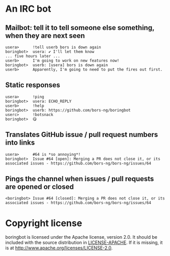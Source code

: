 # An IRC bot

## Mailbot: tell it to tell someone else something, when they are next seen

    usera>      !tell userb bors is down again
    boringbot>  usera: ✔ I'll let them know
    ... five hours later ...
    userb>      I'm going to work on new features now!
    boringbot>  userb: [usera] bors is down again
    userb>      Apparently, I'm going to need to put the fires out first.

## Static responses

    usera>      !ping
    boringbot>  usera: ECHO_REPLY
    userb>      !help
    boringbot>  userb: https://github.com/bors-ng/boringbot
    userc>      !botsnack
    boringbot>  😋

## Translates GitHub issue / pull request numbers into links

    usera>      #64 is *so annoying*!
    boringbot>  Issue #64 [open]: Merging a PR does not close it, or its associated issues - https://github.com/bors-ng/bors-ng/issues/64

## Pings the channel when issues / pull requests are opened or closed

    <boringbot> Issue #64 [closed]: Merging a PR does not close it, or its associated issues - https://github.com/bors-ng/bors-ng/issues/64

# Copyright license

boringbot is licensed under the Apache license, version 2.0.
It should be included with the source distribution in [LICENSE-APACHE].
If it is missing, it is at <http://www.apache.org/licenses/LICENSE-2.0>.

[LICENSE-APACHE]: LICENSE-APACHE
